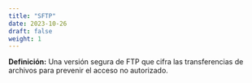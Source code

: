 ```yaml
---
title: "SFTP"
date: 2023-10-26
draft: false
weight: 1
---
```


**Definición:** Una versión segura de FTP que cifra las transferencias de archivos para prevenir el acceso no autorizado.
